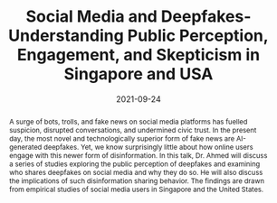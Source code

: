 ---
title: Social Media and Deepfakes-  Understanding Public Perception, Engagement, and Skepticism in Singapore and USA

event: Department of Communications and New Media, National University of Singapore
event_url: https://tinyurl.com/SaifuddinAhmed


# Talk start and end times.
#   End time can optionally be hidden by prefixing the line with `#`.
date: "2021-09-24"

# Schedule page publish date (NOT talk date).
publishDate: "2017-01-01T00:00:00Z"

authors: []
tags: []

# Is this a featured talk? (true/false)
featured: false
abstract: A surge of bots, trolls, and fake news on social media platforms has fuelled suspicion, disrupted conversations, and undermined civic trust. In the present day, the most novel and technologically superior form of fake news are AI-generated deepfakes. Yet, we know surprisingly little about how online users engage with this newer form of disinformation. In this talk, Dr. Ahmed will discuss a series of studies exploring the public perception of deepfakes and examining who shares deepfakes on social media and why they do so. He will also discuss the implications of such disinformation sharing behavior. The findings are drawn from empirical studies of social media users in Singapore and the United States.
image:
  focal_point: Left
---